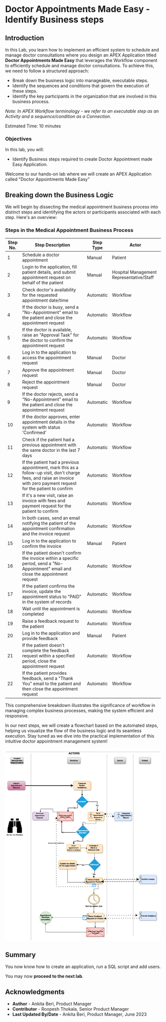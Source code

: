 # Doctor Appointments Made Easy - Identify Business steps

## Introduction

In this Lab, you learn how to implement an efficient system to schedule and manage doctor consultations where you design an APEX Application titled **Doctor Appointments Made Easy** that leverages the Workflow component to efficiently schedule and manage doctor consultations. To achieve this, we need to follow a structured approach:

- Break down the business logic into manageable, executable steps.
- Identify the sequences and conditions that govern the execution of these steps.
- Identify the key participants in the organization that are involved in this business process.


*Note: In APEX Workflow terminology - we refer to an executable step as an Activity and a sequence/condition as a Connection.*

Estimated Time: 10 minutes

### Objectives

In this lab, you will:
- Identify Business steps required to create Doctor Appointment made Easy Application.


Welcome to our hands-on lab where we will create an APEX Application called "Doctor Appointments Made Easy"
## Breaking down the Business Logic

We will begin by dissecting the medical appointment business process into distinct steps and identifying the actors or participants associated with each step. Here's an overview:

### Steps in the Medical Appointment Business Process

| Step No. | Step Description                                             | Step Type | Actor                  |
|---------|-------------------------------------------------------------|-----------|------------------------|
| 1       | Schedule a doctor appointment                               | Manual    | Patient                |
| 2       | Login to the application, fill patient details, and submit appointment request on behalf of the patient | Manual    | Hospital Management Representative/Staff |
| 3       | Check doctor's availability for the requested appointment date/time | Automatic | Workflow              |
| 4       | If the doctor is busy, send a "No-Appointment" email to the patient and close the appointment request | Automatic | Workflow              |
| 5       | If the doctor is available, raise an "Approval Task" for the doctor to confirm the appointment request | Automatic | Workflow              |
| 6       | Log in to the application to access the appointment request | Manual    | Doctor                 |
| 7       | Approve the appointment request | Manual    | Doctor                 |
| 8       | Reject the appointment request | Manual    | Doctor                 |
| 9       | If the doctor rejects, send a "No-Appointment" email to the patient and close the appointment request | Automatic | Workflow              |
| 10      | If the doctor approves, enter appointment details in the system with status 'Confirmed' | Automatic | Workflow |
| 11      | Check if the patient had a previous appointment with the same doctor in the last 7 days | Automatic | Workflow |
| 12      | If the patient had a previous appointment, mark this as a follow-up visit, don't charge fees, and raise an invoice with zero payment request for the patient to confirm | Automatic | Workflow |
| 13      | If it's a new visit, raise an invoice with fees and payment request for the patient to confirm | Automatic | Workflow |
| 14      | In both cases, send an email notifying the patient of the appointment confirmation and the invoice request | Automatic | Workflow |
| 15      | Log in to the application to confirm the invoice | Manual    | Patient                |
| 16      | If the patient doesn't confirm the invoice within a specific period, send a "No-Appointment" email and close the appointment request | Automatic | Workflow |
| 17      | If the patient confirms the invoice, update the appointment status to "PAID" in the system of records | Automatic | Workflow |
| 18      | Wait until the appointment is completed | Automatic | Workflow |
| 19      | Raise a feedback request to the patient | Automatic | Workflow |
| 20      | Log in to the application and provide feedback | Manual    | Patient                |
| 21      | If the patient doesn't complete the feedback request within a specified period, close the appointment request | Automatic | Workflow |
| 22      | If the patient provides feedback, send a "Thank You" email to the patient and then close the appointment request | Automatic | Workflow |

This comprehensive breakdown illustrates the significance of workflow in managing complex business processes, making the system efficient and responsive.

In our next steps, we will create a flowchart based on the automated steps, helping us visualize the flow of the business logic and its seamless execution. Stay tuned as we dive into the practical implementation of this intuitive doctor appointment management system!

![Flow Chart for Medical Appointments](images/medflowchart.png " ")

## **Summary**

You now know how to create an application, run a SQL script and add users.

You may now **proceed to the next lab**.   

## Acknowledgments
   - **Author** - Ankita Beri, Product Manager
   - **Contributor** - Roopesh Thokala, Senior Product Manager
   - **Last Updated By/Date** - Ankita Beri, Product Manager, June 2023
